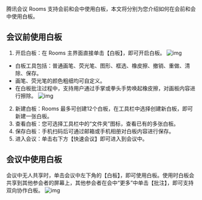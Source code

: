 腾讯会议 Rooms 支持会前和会中使用白板，本文将分别为您介绍如何在会前和会中使用白板。

## 会议前使用白板
1. 开启白板：在 Rooms 主界面直接单击【白板】，即可开启白板。
![img](https://dldir1.qq.com/download/support-center/image/rooms/start_wb.png)
 - 白板工具包括：普通画笔、荧光笔、图形、框选、橡皮擦、撤销、重做、清除、保存。
 - 画笔、荧光笔的颜色粗细均可自定义。
 - 在白板批注过程中，支持用户通过手掌或拳头手势唤起橡皮擦，对画板内容进行擦除。
![img](https://dldir1.qq.com/download/support-center/image/rooms/wb_tools.png)
2. 新建白板：Rooms 最多可创建12个白板，在工具栏中选择创建新白板，即可新建一张白板。
3. 查看白板：您可选择工具栏中的“文件夹”图标，查看已有的多张白板。
4. 保存白板：手机扫码后可通过邮箱或手机相册对白板内容进行保存。
5. 进入会议：单击右下方【快速会议】即可进入到会议中。

## 会议中使用白板
会议中无人共享时，单击会议中左下角的【白板】，即可使用白板。使用时白板会共享到其他参会者的屏幕上，其他参会者在会中“更多”中单击【批注】，即可支持双向协作白板。
![img](https://dldir1.qq.com/download/support-center/image/rooms/wb_meeting.png)
